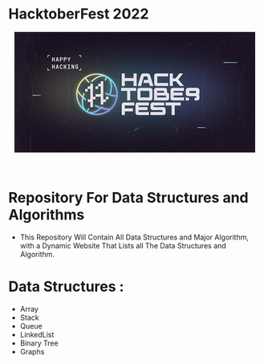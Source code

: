 # HacktoberFest 2022 
<p align="center"><img src = "res/res1.jpg"></p>
<br>
<h1>Repository For Data Structures and Algorithms</h1> 
<ul><li>This Repository Will Contain All Data Structures and Major Algorithm, with a Dynamic Website That Lists all The Data Structures and Algorithm.</li></ul>
<h1>Data Structures :</h1> 
<ul>
<li>Array</li>
<li>Stack</li>
<li>Queue</li>
<li>LinkedList</li>
<li>Binary Tree</li>
<li>Graphs</li>
</ul>
